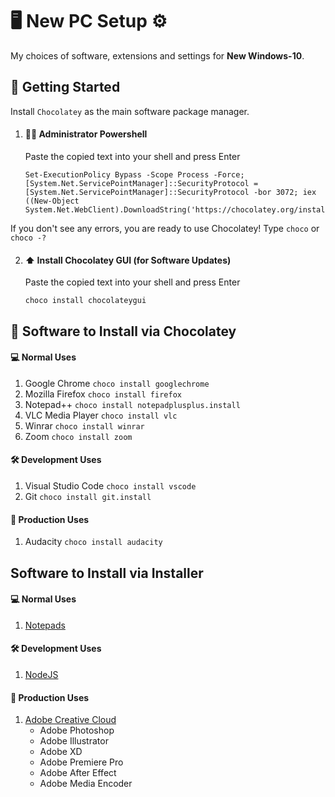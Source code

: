 # 🖥️ New PC Setup ⚙️
My choices of software, extensions and settings for **New Windows-10**. 

## 🍫 Getting Started
Install `Chocolatey` as the main software package manager.

1. #### 👮‍♂️ Administrator Powershell
   Paste the copied text into your shell and press Enter
   ```shell
   Set-ExecutionPolicy Bypass -Scope Process -Force; [System.Net.ServicePointManager]::SecurityProtocol = [System.Net.ServicePointManager]::SecurityProtocol -bor 3072; iex ((New-Object System.Net.WebClient).DownloadString('https://chocolatey.org/install.ps1'))
   ```
If you don't see any errors, you are ready to use Chocolatey! Type `choco` or `choco -?`

2. #### ⬆️ Install Chocolatey GUI (for Software Updates)
   Paste the copied text into your shell and press Enter
   ```shell
   choco install chocolateygui
   ```

## 🍫 Software to Install via Chocolatey
#### 💻 Normal Uses
1. Google Chrome `choco install googlechrome`
2. Mozilla Firefox `choco install firefox`
3. Notepad++ `choco install notepadplusplus.install`
4. VLC Media Player `choco install vlc`
5. Winrar `choco install winrar`
6. Zoom `choco install zoom`

#### 🛠️ Development Uses
1. Visual Studio Code `choco install vscode`
2. Git `choco install git.install`

#### 🎥 Production Uses
1. Audacity `choco install audacity`

## Software to Install via Installer
#### 💻 Normal Uses
1. [Notepads](https://github.com/JasonStein/Notepads)

#### 🛠️ Development Uses
1. [NodeJS](https://nodejs.org/en/download/) 

#### 🎥 Production Uses
1. [Adobe Creative Cloud](https://www.adobe.com/creativecloud/desktop-app.html)
   - Adobe Photoshop
   - Adobe Illustrator
   - Adobe XD
   - Adobe Premiere Pro
   - Adobe After Effect
   - Adobe Media Encoder



